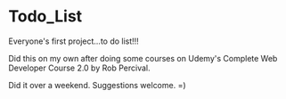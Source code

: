 # Todo_List
Everyone's first project...to do list!!! 

Did this on my own after doing some courses on Udemy's Complete Web Developer Course 2.0 by Rob Percival. 

Did it over a weekend. Suggestions welcome. =)

